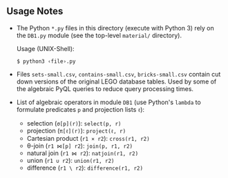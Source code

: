 ## Usage Notes

- The Python `*.py` files in this directory (execute with Python 3)
  rely on the `DB1.py` module (see the top-level `material/` directory).

  Usage (UNIX-Shell):
  ~~~
  $ python3 ‹file›.py
  ~~~

- Files `sets-small.csv`, `contains-small.csv`, `bricks-small.csv` contain 
  cut down versions of the original LEGO database tables.  Used by some of
  the algebraic PyQL queries to reduce query processing times.

- List of algebraic operators in module `DB1` (use Python's
  `lambda` to formulate predicates `p` and projection lists `ℓ`):

  - selection (`σ[p](r)`): `select(p, r)` 
  - projection (`π[ℓ](r)`): `project(ℓ, r)` 
  - Cartesian product (`r1 × r2`): `cross(r1, r2)`
  - θ-join (`r1 ⋈[p] r2`): `join(p, r1, r2)`
  - natural join (`r1 ⋈ r2`): `natjoin(r1, r2)`
  - union (`r1 ∪ r2`): `union(r1, r2)`
  - difference (`r1 \ r2`): `difference(r1, r2)`

